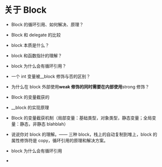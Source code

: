 # 关于 Block

- Block 的循环引用、如何解决、原理？
- Block 和 delegate 的比较

- block 本质是什么？

- block 和函数指针的理解？
- block 为什么会有循环引用？

- 一个 int 变量被\_\_block 修饰与否的区别？

- 为什么在 block 外部使用**weak 修饰的同时需要在内部使用**strong 修饰？
- Block 的变量截获的
- \_\_block 的实现原理
- Block 的变量截获机制（局部变量：基础类型，对象类型，静态变量；全局变量：静态，非静态 blahblah）
- 说说你对 block 的理解。—— 三种 block，栈上的自动复制到堆上，block 的属性修饰符是 copy，循环引用的原理和解决方案。
- block 为什么会有循环引用
-
